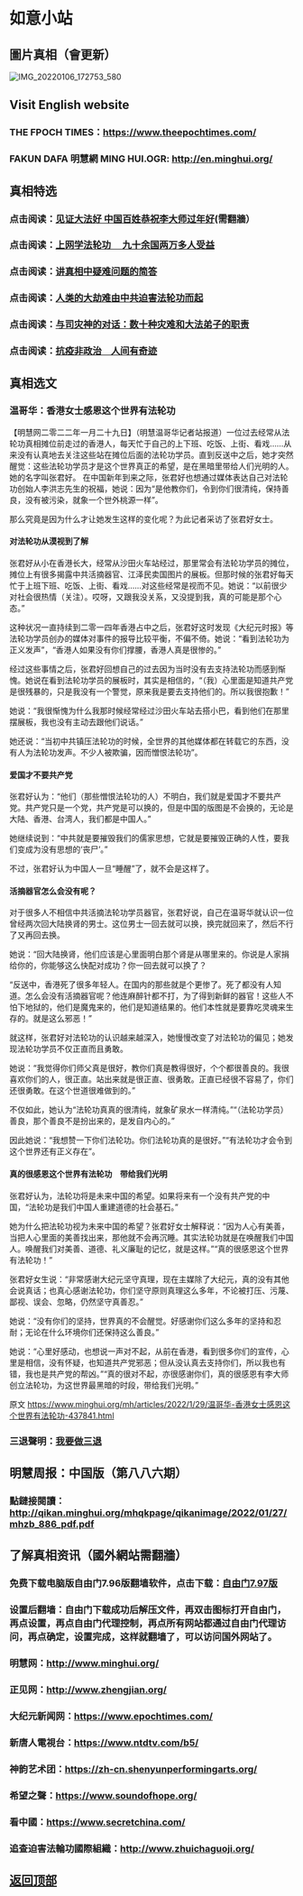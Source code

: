 # 如意小站

## 圖片真相（會更新）

![IMG_20220106_172753_580](https://user-images.githubusercontent.com/79625284/151659776-6432549f-510a-4802-b0b2-b0638f65394b.jpg)

## Visit English website

### THE FPOCH TIMES：https://www.theepochtimes.com/

### FAKUN DAFA 明慧網 MING HUI.OGR: http://en.minghui.org/

## 真相特选

### 点击阅读：[见证大法好 中国百姓恭祝李大师过年好](https://greetings.minghui.org/mh/articles/2022/1/29/%E8%A7%81%E8%AF%81%E5%A4%A7%E6%B3%95%E5%A5%BD-%E4%B8%AD%E5%9B%BD%E7%99%BE%E5%A7%93%E6%81%AD%E7%A5%9D%E6%9D%8E%E5%A4%A7%E5%B8%88%E8%BF%87%E5%B9%B4%E5%A5%BD-437838.html)(需翻牆）

### 点击阅读：[上网学法轮功 　九十余国两万多人受益](https://github.com/pinhe91/jcxw5/tree/main)

### 点击阅读：[讲真相中疑难问题的简答](https://github.com/pinhe91/jcxw3/tree/main)

### 点击阅读：[人类的大劫难由中共迫害法轮功而起](https://github.com/pinhe91/jcxw4/tree/main) 

### 点击阅读：[与司灾神的对话：数十种灾难和大法弟子的职责](https://github.com/pinhe91/jcxw1/tree/main) 

### 点击阅读：[抗疫非政治　人间有奇迹](https://github.com/pinhe91/jcxw2/tree/main) 

## 真相选文

### 温哥华：香港女士感恩这个世界有法轮功

【明慧网二零二二年一月二十九日】（明慧温哥华记者站报道）一位过去经常从法轮功真相摊位前走过的香港人，每天忙于自己的上下班、吃饭、上街、看戏……从来没有认真地去关注这些站在摊位后面的法轮功学员。直到反送中之后，她才突然醒觉：这些法轮功学员才是这个世界真正的希望，是在黑暗里带给人们光明的人。她的名字叫张君好。
在中国新年到来之际，张君好也想通过媒体表达自己对法轮功创始人李洪志先生的祝福，她说：因为“是他教你们，令到你们很清纯，保持善良，没有被污染，就象一个世外桃源一样”。

那么究竟是因为什么才让她发生这样的变化呢？为此记者采访了张君好女士。

#### 对法轮功从漠视到了解

张君好从小在香港长大，经常从沙田火车站经过，那里常会有法轮功学员的摊位，摊位上有很多揭露中共活摘器官、江泽民卖国图片的展板。但那时候的张君好每天忙于上班下班、吃饭、上街、看戏……对这些经常是视而不见。她说：“以前很少对社会很热情（关注）。哎呀，又跟我没关系，又没提到我，真的可能是那个心态。”

这种状况一直持续到二零一四年香港占中之后，张君好这时发现《大纪元时报》等法轮功学员创办的媒体对事件的报导比较平衡，不偏不倚。她说：“看到法轮功为正义发声”，“香港人如果没有你们撑腰，香港人真是很惨的。”

经过这些事情之后，张君好回想自己的过去因为当时没有去支持法轮功而感到惭愧。她说在看到法轮功学员的展板时，其实是相信的，“（我）心里面是知道共产党是很残暴的，只是我没有一个警觉，原来我是要去支持他们的。所以我很抱歉！”

她说：“我很惭愧为什么我那时候经常经过沙田火车站去搭小巴，看到他们在那里摆展板，我也没有主动去跟他们说话。”

她还说：“当初中共镇压法轮功的时候，全世界的其他媒体都在转载它的东西，没有人为法轮功发声。不少人被欺骗，因而憎恨法轮功”。

#### 爱国才不要共产党

张君好认为：“他们（那些憎恨法轮功的人）不明白，我们就是爱国才不要共产党。共产党只是一个党，共产党是可以换的，但是中国的版图是不会换的，无论是大陆、香港、台湾人，我们都是中国人。”

她继续说到：“中共就是要摧毁我们的儒家思想，它就是要摧毁正确的人性，要我们变成为没有思想的‘丧尸’。”

不过，张君好认为中国人一旦“睡醒”了，就不会是这样了。

#### 活摘器官怎么会没有呢？

对于很多人不相信中共活摘法轮功学员器官，张君好说，自己在温哥华就认识一位曾经两次回大陆换肾的男士。这位男士一回去就可以换，换完就回来了，然后不行了又再回去换。

她说：“回大陆换肾，他们应该是心里面明白那个肾是从哪里来的。你说是人家捐给你的，你能够这么快配对成功？你一回去就可以换了？

“反送中，香港死了很多年轻人。在国内的那些就是个更惨了。死了都没有人知道。怎么会没有活摘器官呢？他连麻醉针都不打，为了得到新鲜的器官！这些人不怕下地狱的，他们是魔鬼来的，他们是知道结果的。他们本性就是要靠吃灵魂来生存的。就是这么邪恶！”

就这样，张君好对法轮功的认识越来越深入，她慢慢改变了对法轮功的偏见；她发现法轮功学员不仅正直而且勇敢。

她说：“我觉得你们师父真是很好，教你们真是教得很好，个个都很善良的。我很喜欢你们的人，很正直。站出来就是很正直、很勇敢。正直已经很不容易了，你们还很勇敢。在这个世道很难做到的。”

不仅如此，她认为“法轮功真真的很清纯，就象矿泉水一样清纯。”“（法轮功学员）善良，那个善良不是扮出来的，是发自内心的。”

因此她说：“我想赞一下你们法轮功。你们法轮功真的是很好。”“有法轮功才会令到这个世界还有正义存在”。

#### 真的很感恩这个世界有法轮功　带给我们光明

张君好认为，法轮功将是未来中国的希望。如果将来有一个没有共产党的中国，“法轮功是我们中国人重建道德的社会基石。”

她为什么把法轮功视为未来中国的希望？张君好女士解释说：“因为人心有美善，当把人心里面的美善找出来，那他就不会再沉睡。其实法轮功就是在唤醒我们中国人。唤醒我们对美善、道德、礼义廉耻的记忆，就是这样。”“真的很感恩这个世界有法轮功！”

张君好女生说：“非常感谢大纪元坚守真理，现在主媒除了大纪元，真的没有其他会说真话；也真心感谢法轮功，你们坚守原则真理这么多年，不论被打压、污蔑、鄙视、误会、忽略，仍然坚守真善忍。”

她说：“没有你们的坚持，世界真的不会醒觉。好感谢你们这么多年的坚持和忍耐；无论在什么环境你们还保持这么善良。”

她说：“心里好感动，也想说一声对不起，从前在香港，看到很多你们的宣传，心里是相信，没有怀疑，也知道共产党邪恶；但从没认真去支持你们，所以我也有错，我也是共产党的帮凶。”“真的很对不起，亦很感谢你们，真的很感恩有李大师创立法轮功，为这世界最黑暗的时段，带给我们光明。”

原文 https://www.minghui.org/mh/articles/2022/1/29/温哥华-香港女士感恩这个世界有法轮功-437841.html

### 三退聲明：[我要做三退](https://tuidang.epochtimes.com/)

## 明慧周报：中国版（第八八六期）

### 點鏈接閱讀：http://qikan.minghui.org/mhqkpage/qikanimage/2022/01/27/mhzb_886_pdf.pdf

## 了解真相资讯（國外網站需翻牆）

### 免费下载电脑版自由门7.96版翻墙软件，点击下载：[自由门7.97版](https://github.com/pinhe91/tuiguang/files/6839679/fg797r.zip)

### 设置后翻墙：自由门下载成功后解压文件，再双击图标打开自由门，再点设置，再点自由门代理控制，再点所有网站都通过自由门代理访问，再点确定，设置完成，这样就翻墙了，可以访问国外网站了。

### 明慧网：http://www.minghui.org/

### 正见网：http://www.zhengjian.org/

### 大纪元新闻网：https://www.epochtimes.com/

### 新唐人電視台：https://www.ntdtv.com/b5/

### 神韵艺术团：https://zh-cn.shenyunperformingarts.org/

### 希望之聲：https://www.soundofhope.org/

### 看中國：https://www.secretchina.com/

### 追查迫害法輪功國際組織：http://www.zhuichaguoji.org/

## [返回顶部](https://git.io/Js3EY)

